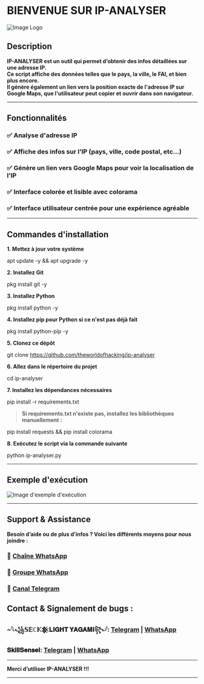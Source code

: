 
# BIENVENUE SUR IP-ANALYSER  
![Image Logo](https://files.catbox.moe/lzgrhp.jpg)  

## Description  
**IP-ANALYSER est un outil qui permet d’obtenir des infos détaillées sur une adresse IP.  
Ce script affiche des données telles que le pays, la ville, le FAI, et bien plus encore.  
Il génère également un lien vers la position exacte de l'adresse IP sur **Google Maps**, que l'utilisateur peut copier et ouvrir dans son navigateur.**  

---

## Fonctionnalités  
### ✅ Analyse d'adresse IP 
### ✅ Affiche des infos sur l'IP (pays, ville, code postal, etc...)
### ✅ Génère un lien vers Google Maps pour voir la localisation de l'IP  
### ✅ Interface colorée et lisible avec colorama
### ✅ Interface utilisateur centrée pour une expérience agréable

---

## Commandes d'installation  

**1. Mettez à jour votre système**  

apt update -y && apt upgrade -y

**2. Installez Git**

pkg install git -y

**3. Installez Python**

pkg install python -y

**4. Installez pip pour Python si ce n'est pas déjà fait**

pkg install python-pip -y

**5. Clonez ce dépôt**


git clone https://github.com/theworldofhacking/ip-analyser

**6. Allez dans le répertoire du projet**


cd ip-analyser

**7. Installez les dépendances nécessaires**


pip install -r requirements.txt

> **Si requirements.txt n'existe pas, installez les bibliothèques manuellement :**


pip install requests && pip install colorama

**8. Exécutez le script via la commande suivante**


python ip-analyser.py

---

## Exemple d'exécution

![Image d'exemple d'exécution](https://files.catbox.moe/zrjc0l.jpg)  

---

## Support & Assistance  
**Besoin d’aide ou de plus d’infos ? Voici les différents moyens pour nous joindre :**

### 📌 [Chaîne WhatsApp](https://whatsapp.com/channel/0029VarzhaBId7nWHYUv4F07)  
### 📌 [Groupe WhatsApp](https://chat.whatsapp.com/GYL2l6KxGu02UX2C5rRqPS)  
### 📌 [Canal Telegram](https://t.me/theworldofhackingbySkillSensei)  

## **Contact & Signalement de bugs** : 
### ~𓆩꧁𝕊𝔼ℂ𝕂𒆜𝐋𝐈𝐆𝐇𝐓 𝐘𝐀𝐆𝐀𝐌𝐈꧂𓆪: [Telegram](https://t.me/SECKLIGHTYAGAMI) | [WhatsApp](https://wa.me/224664873993)
### 𝐒𝐤𝐢𝐥𝐥𝐒𝐞𝐧𝐬𝐞𝐢: [Telegram](https://t.me/SkillSensei) | [WhatsApp](https://wa.me/224620505291)

---

**Merci d’utiliser IP-ANALYSER !!!**

---

